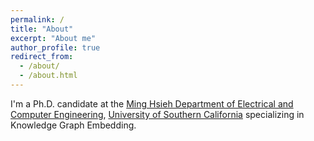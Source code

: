 ```yaml
---
permalink: /
title: "About"
excerpt: "About me"
author_profile: true
redirect_from: 
  - /about/
  - /about.html
---
```


I'm a Ph.D. candidate at the [Ming Hsieh Department of Electrical and Computer Engineering](https://minghsiehece.usc.edu/), [University of Southern California](https://www.usc.edu/) specializing in Knowledge Graph Embedding. 
